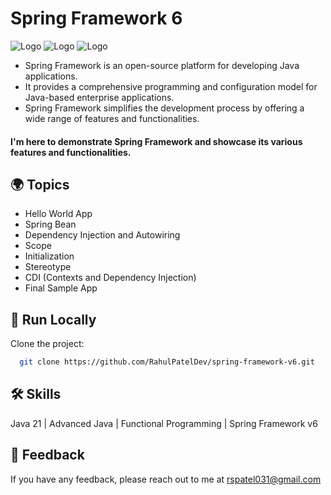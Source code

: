 
# Spring Framework 6

![Logo](https://img.icons8.com/color/96/java-coffee-cup-logo--v1.png)
![Logo](https://img.icons8.com/color/96/spring-logo.png)
![Logo](https://img.icons8.com/color/96/intellij-idea.png)

- Spring Framework is an open-source platform for developing Java applications.
- It provides a comprehensive programming and configuration model for Java-based enterprise applications.
- Spring Framework simplifies the development process by offering a wide range of features and functionalities.

#### I'm here to demonstrate Spring Framework and showcase its various features and functionalities.


## 🌍 Topics

- Hello World App
- Spring Bean
- Dependency Injection and Autowiring
- Scope
- Initialization
- Stereotype
- CDI (Contexts and Dependency Injection)
- Final Sample App




## 🤖 Run Locally

Clone the project:

```bash
  git clone https://github.com/RahulPatelDev/spring-framework-v6.git
```


## 🛠 Skills
Java 21 | Advanced Java | Functional Programming | Spring Framework v6

## 💬 Feedback

If you have any feedback, please reach out to me at rspatel031@gmail.com

